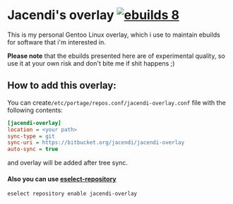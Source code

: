 # Jacendi's overlay [![ebuilds 8](https://img.shields.io/badge/ebuilds-8-639ee5.svg)](https://bitbucket.org/jacendi/jacendi-overlay/)
This is my personal Gentoo Linux overlay, which i use to maintain ebuilds for software that i'm interested in.

**Please note** that the ebuilds presented here are of experimental quality, so use it at your own risk and don't bite me if shit happens ;)

## How to add this overlay:
You can create`/etc/portage/repos.conf/jacendi-overlay.conf` file with the following contents:  


```ini
[jacendi-overlay]
location = <your path>
sync-type = git
sync-uri = https://bitbucket.org/jacendi/jacendi-overlay
auto-sync = true
```
and overlay will be added after tree sync.

#### Also you can use [eselect-repository](https://wiki.gentoo.org/wiki/Eselect/Repository)
```
eselect repository enable jacendi-overlay
```
